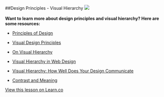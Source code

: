 ##Design Principles - Visual Hierarchy
<img src="https://s3.amazonaws.com/after-school-assets/visual-hierarchy.png"><br><br>
**Want to learn more about design principles and visual hierarchy? Here are some resources:**

+ [Principles of Design](https://www.getty.edu/education/teachers/building_lessons/principles_design.pdf)

+ [Visual Design Principles](http://webstyleguide.com/wsg3/7-page-design/4-visual-design-principles.html)

+ [On Visual Hierarchy](http://blog.formedfunction.com/post/3029763425/on-visual-hierarchy)

+ [Visual Hierarchy in Web Design](http://webdesign.tutsplus.com/articles/understanding-visual-hierarchy-in-web-design--webdesign-84)

+ [Visual Hierarchy: How Well Does Your Design Communicate](http://www.vanseodesign.com/web-design/visual-hierarchy/)

+ [Contrast and Meaning](http://alistapart.com/article/contrastandmeaning)



<a href='https://learn.co/lessons/hs-design-principles-hierarchy' data-visibility='hidden'>View this lesson on Learn.co</a>
